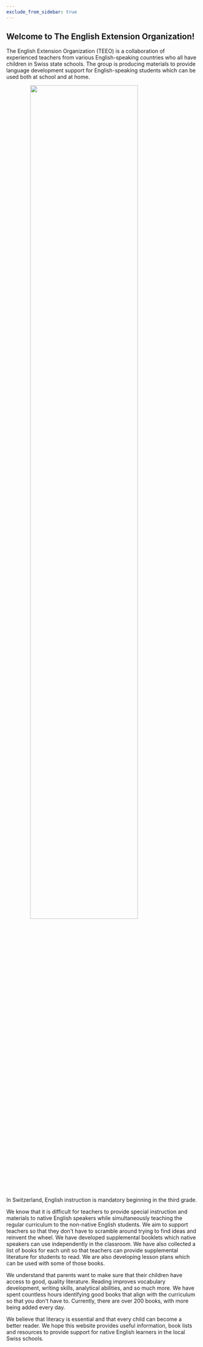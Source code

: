 ```yaml
---
exclude_from_sidebar: true
---
```


## Welcome to The English Extension Organization! 


The English Extension Organization (TEEO) is a collaboration of experienced teachers from various English-speaking countries who all have children in Swiss state schools. The group is producing materials to provide language development support for English-speaking students which can be used both at school and at home.  

<img src="https://i.imgur.com/msRysTK.png" width="75%" style="display:block;margin-left:auto;margin-right:auto;"/>
In Switzerland, English instruction is mandatory beginning in the third grade.  

We know that it is difficult for teachers to provide special instruction and materials to native English speakers while simultaneously teaching the regular curriculum to the non-native English students.  We aim to support  teachers so that they don't have to scramble around trying to find ideas and reinvent the wheel.  We have developed supplemental booklets which native speakers can use independently in the classroom.  We have also collected a list of books for each unit so that teachers can provide supplemental literature for students to read.  We are also developing lesson plans which can be used with some of those books. 

We understand that parents want to make sure that their children have access to good, quality literature.  Reading improves vocabulary development, writing skills, analytical abilities, and so much more.  We have spent countless hours identifying good books that align with the curriculum so that you don't have to.  Currently, there are over 200 books, with more being added every day.

We believe that literacy is essential and that every child can become a better reader.  We hope this website provides useful information, book lists and resources to provide support for native English learners in the local Swiss schools.  

<!--stackedit_data:
eyJoaXN0b3J5IjpbLTgwMDEzODU2OSwxMzQxNjUyMTQ2LC00Mj
czMjQzNTUsLTk2MzU1NDQ1NSwyMDc2MzIwMjY4LC00OTA1ODAz
NzksLTgxNDcxNDc1OCwtMjAzNDMwMTU2OSwtMTA4NTA2MzY5OC
wtMTYyNDc0NjI3MCwtMTA1MzM5NzQwMSwtMTYyNDc0NjI3MCw3
MzA1Mjg4MjgsLTk1Mzg1NDI3NSwtOTUzODU0Mjc1LC0yOTM4MD
U2MDAsMTQ3NTQ2OTUwOCwtMTc2NzY0NzgyOCwtMTE3MDcwMzU2
Nl19
-->